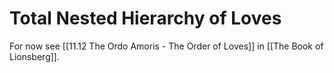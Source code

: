 # Total Nested Hierarchy of Loves

For now see [[11.12 The Ordo Amoris - The Order of Loves]] in [[The Book of Lionsberg]]. 
